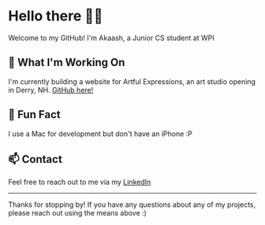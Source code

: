 # Hello there 💃🕺

Welcome to my GitHub! I'm Akaash, a Junior CS student at WPI

## 🚀 What I'm Working On

I'm currently building a website for Artful Expressions, an art studio opening in Derry, NH. [GitHub here!](https://github.com/Akaash-Walker/artful_expressions)

## 🔧 Fun Fact

I use a Mac for development but don't have an iPhone :P

## 📫 Contact

Feel free to reach out to me via my [LinkedIn](https://www.linkedin.com/in/akaash-walker-1a82821a0/)

---

Thanks for stopping by! If you have any questions about any of my projects, please reach out using the means above :)
